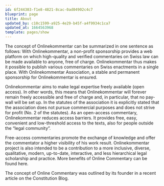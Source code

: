 ```yaml
---
id: 6f244303-f1e8-4821-8cac-0ad04902c4c7
blueprint: page
title: About
updated_by: c10c1599-a925-4e29-b45f-a4f9934c1ca7
updated_at: 1664563968
template: pages/show
---
```

<p>The concept of Onlinekommentar can be summarized in one sentence as follows: With Onlinekommentar, a non-profit sponsorship provides a web platform on which high-quality and verified commentaries on Swiss law can be made available to anyone, free of charge. Onlinekommentar thus makes it possible to publish various commentaries on Swiss enactments in a single place. With Onlinekommentar Association, a stable and permanent sponsorship for Onlinekommentar is ensured.</p><p>Onlinekommentar aims to make legal expertise freely available (open access). In other words, this means that Onlinekommentar will forever remain freely accessible and free of charge and, in particular, that no pay-wall will be set up. In the statutes of the association it is explicitly stated that the association does not pursue commercial purposes and does not strive for profit (No. 2 of the statutes). As an open-access commentary, Onlinekommentar reduces access barriers. It provides free, easy, convenient and low-threshold access to the texts, also for people outside the “legal community”.</p><p>Free-access commentaries promote the exchange of knowledge and offer the commentator a higher visibility of his work result. Onlinekommentar project is also intended to be a contribution to a more inclusive, diverse, qualitative, modern, up-to-date, interactive, and less hierarchical legal scholarship and practice. More benefits of Online Commentary can be found here.</p><p>The concept of Online Commentary was outlined by its founder in a recent article on the Constitution Blog.</p>